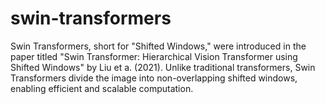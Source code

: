 # swin-transformers
Swin Transformers, short for "Shifted Windows," were introduced in the paper titled "Swin Transformer: Hierarchical Vision Transformer using Shifted Windows" by Liu et a. (2021). Unlike traditional transformers, Swin Transformers divide the image into non-overlapping shifted windows, enabling efficient and scalable computation.
